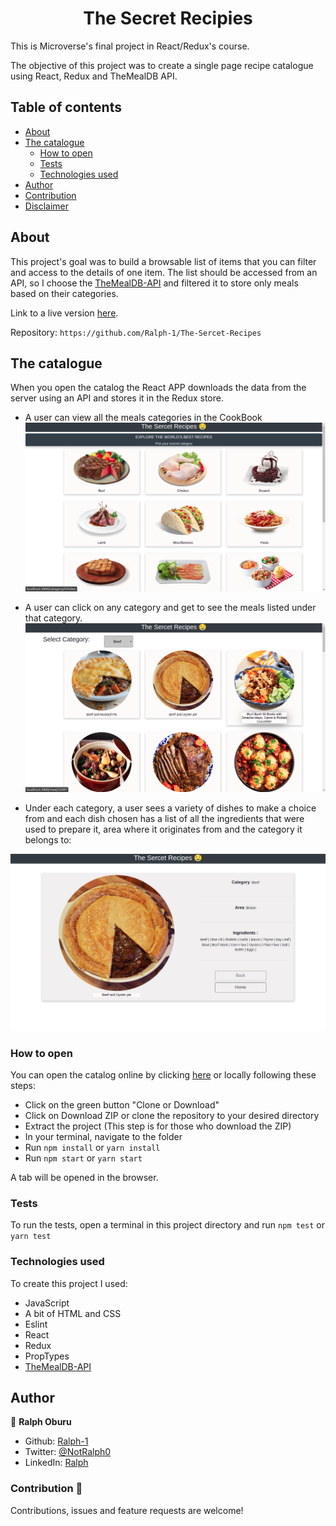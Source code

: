 <h1 align="center"> The Secret Recipies</h1>

This is Microverse's final project in React/Redux's course.

The objective of this project was to create a single page recipe catalogue using React, Redux and TheMealDB API.

## Table of contents
- [About](#about)
- [The catalogue](#the-catalogue)
  - [How to open](#how-to-open)
  - [Tests](#tests)
  - [Technologies used](#technologies-used)
- [Author](#author)
- [Contribution](#contribution)
- [Disclaimer](#disclaimer)

## About

This project's goal was to build a browsable list of items that you can filter and access to the details of one item. The list should be accessed from an API, so I choose the [TheMealDB-API][TheMealDB-API] and filtered it to store only meals based on their categories.

Link to a live version [here][live-version].

Repository: `https://github.com/Ralph-1/The-Sercet-Recipes`

## The catalogue

When you open the catalog the React APP downloads the data from the server using an API and stores it in the Redux store.
- A user can view all the meals categories in the CookBook
![initScreenshot][initScreenshot]

- A user can click on any category and get to see the meals listed under that category.
![mealsScreenshot][mealsScreenshot]

- Under each category, a user sees a variety of dishes to make a choice from and each dish chosen has a list of all the ingredients that were used to prepare it, area where it originates from and the category it belongs to:

![descriptionScreenshot][descriptionScreenshot]

### How to open

You can open the catalog online by clicking [here][live-version] or locally following these steps:

* Click on the green button "Clone or Download"
* Click on Download ZIP or clone the repository to your desired directory
* Extract the project (This step is for those who download the ZIP)
* In your terminal, navigate to the folder
* Run `npm install` or `yarn install`
* Run `npm start` or `yarn start`

A tab will be opened in the browser.

### Tests
To run the tests, open a terminal in this project directory and run
  `npm test` or `yarn test`

### Technologies used

To create this project I used:

* JavaScript
* A bit of HTML and CSS
* Eslint
* React
* Redux
* PropTypes
* [TheMealDB-API][TheMealDB-API]

## Author

👤 **Ralph Oburu**

- Github: [Ralph-1](https://github.com/ralph-1)
- Twitter: [@NotRalph0](https://twitter.com/NotRalph0)
- LinkedIn: [Ralph](https://linkedin.com/in/ralph-oburu)

### Contribution 🤝
Contributions, issues and feature requests are welcome!

<!-- Links -->
[TheMealDB-API]: https://www.themealdb.com/api.php
[live-version]: https://hungry-johnson-4b570f.netlify.app/
[initScreenshot]: ./src/assets/images/intial.png
[mealsScreenshot]: ./src/assets/images/meals.png
[descriptionScreenshot]: ./src/assets/images/description.png
